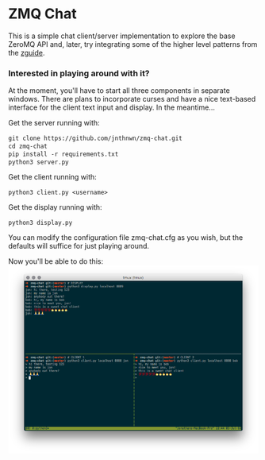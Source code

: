 # ZMQ Chat
This is a simple chat client/server implementation to explore the base ZeroMQ
API and, later, try integrating some of the higher level patterns from the
[zguide](http://zguide.zeromq.org/).

### Interested in playing around with it?
At the moment, you'll have to start all three components in separate windows.
There are plans to incorporate curses and have a nice text-based interface
for the client text input and display. In the meantime...

Get the server running with:
```
git clone https://github.com/jnthnwn/zmq-chat.git
cd zmq-chat
pip install -r requirements.txt
python3 server.py
```

Get the client running with:
```
python3 client.py <username>
```

Get the display running with:
```
python3 display.py
```

You can modify the configuration file zmq-chat.cfg as you wish,
but the defaults will suffice for just playing around.

Now you'll be able to do this:
![Chat client screenshot](/images/zmq_chat_screenshot.png)
